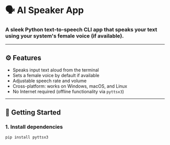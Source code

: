 # 🗣️ AI Speaker App

### A sleek Python text‑to‑speech CLI app that speaks your text using your system's female voice (if available).

---

## ⚙️ Features

- Speaks input text aloud from the terminal
- Sets a female voice by default if available
- Adjustable speech rate and volume
- Cross-platform: works on Windows, macOS, and Linux
- No Internet required (offline functionality via `pyttsx3`)

---

## 🚀 Getting Started

### 1. Install dependencies

```bash
pip install pyttsx3
